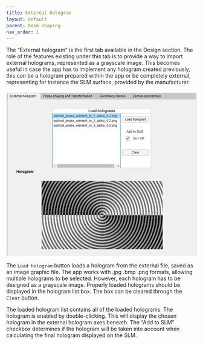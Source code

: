 ```yaml
---
title: External hologram
layout: default
parent: Beam shaping
nav_order: 1
---
```


The “External hologram” is the first tab available in the Design section. 
The role of the features existing under this tab is to provide a way to import external holograms, 
represented as a grayscale image. This becomes useful in case the app has to implement any hologram created previously, 
this can be a hologram prepared within the app or be completely external, representing for instance the SLM surface, 
provided by the manufacturer.

![](./assets/images/External.png)
 

The `Load hologram` button loads a hologram from the external file, saved as an image graphic file. 
The app works with .jpg .bmp .png formats, allowing multiple holograms to be selected. 
However, each hologram has to be designed as a grayscale image. 
Properly loaded holograms should be displayed in the hologram list box. The box can be cleared through the `Clear` button. 


The loaded hologram list contains all of the loaded holograms. 
The hologram is enabled by double-clicking. This will display the chosen hologram in the external hologram axes beneath. 
The “Add to SLM” checkbox determines if the hologram will be taken into account when calculating the final hologram displayed on the SLM.
